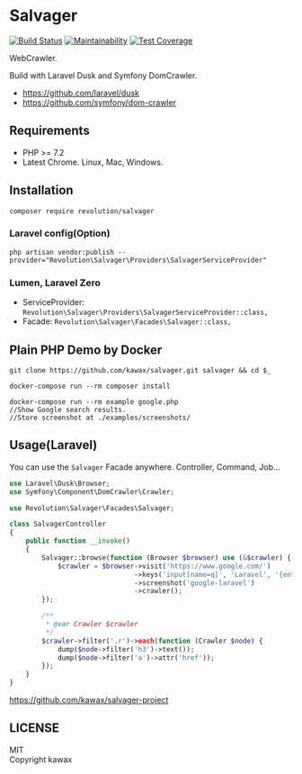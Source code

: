 # Salvager

[![Build Status](https://travis-ci.org/kawax/salvager.svg?branch=master)](https://travis-ci.org/kawax/salvager)
[![Maintainability](https://api.codeclimate.com/v1/badges/5fca43bab4a3c98d4d1a/maintainability)](https://codeclimate.com/github/kawax/salvager/maintainability)
[![Test Coverage](https://api.codeclimate.com/v1/badges/5fca43bab4a3c98d4d1a/test_coverage)](https://codeclimate.com/github/kawax/salvager/test_coverage)

WebCrawler.

Build with Laravel Dusk and Symfony DomCrawler.

- https://github.com/laravel/dusk
- https://github.com/symfony/dom-crawler

## Requirements
- PHP >= 7.2
- Latest Chrome. Linux, Mac, Windows.

## Installation

```
composer require revolution/salvager
```

### Laravel config(Option)
```
php artisan vendor:publish --provider="Revolution\Salvager\Providers\SalvagerServiceProvider"
```

### Lumen, Laravel Zero
- ServiceProvider: `Revolution\Salvager\Providers\SalvagerServiceProvider::class,`
- Facade: `Revolution\Salvager\Facades\Salvager::class,`

## Plain PHP Demo by Docker

```
git clone https://github.com/kawax/salvager.git salvager && cd $_

docker-compose run --rm composer install

docker-compose run --rm example google.php
//Show Google search results.
//Store screenshot at ./examples/screenshots/
```

## Usage(Laravel)

You can use the `Salvager` Facade anywhere. Controller, Command, Job...

```php
use Laravel\Dusk\Browser;
use Symfony\Component\DomCrawler\Crawler;

use Revolution\Salvager\Facades\Salvager;

class SalvagerController
{
    public function __invoke()
    {
        Salvager::browse(function (Browser $browser) use (&$crawler) {
            $crawler = $browser->visit('https://www.google.com/')
                               ->keys('input[name=q]', 'Laravel', '{enter}')
                               ->screenshot('google-laravel')
                               ->crawler();
        });

        /**
         * @var Crawler $crawler
         */
        $crawler->filter('.r')->each(function (Crawler $node) {
            dump($node->filter('h3')->text());
            dump($node->filter('a')->attr('href'));
        });
    }
}
```

https://github.com/kawax/salvager-project

## LICENSE
MIT  
Copyright kawax
